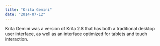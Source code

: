 ```yaml
---
title: "Krita Gemini"
date: "2014-07-12"
---
```


Krita Gemini was a version of Krita 2.8 that has both a traditional desktop user interface, as well as an interface optimized for tablets and touch interaction.
